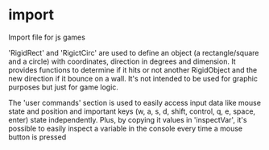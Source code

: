 # import
Import file for js games

'RigidRect' and 'RigictCirc' are used to define an object (a rectangle/square and a circle) with coordinates, direction in degrees and dimension.
It provides functions to determine if it hits or not another RigidObject and the new direction if it bounce on a wall.
It's not intended to be used for graphic purposes but just for game logic.

The 'user commands' section is used to easily access input data like mouse state and position and important keys (w, a, s, d, shift, control, q, e, space, enter) state independently.
Plus, by copying it values in 'inspectVar', it's possible to easily inspect a variable in the console every time a mouse button is pressed 